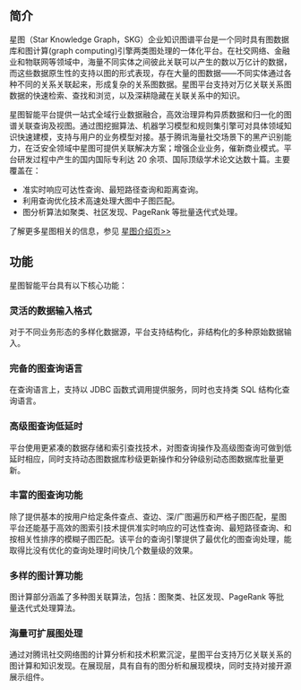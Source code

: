 ## 简介

星图（Star Knowledge Graph，SKG）企业知识图谱平台是一个同时具有图数据库和图计算(graph computing)引擎两类图处理的一体化平台。在社交网络、金融业和物联网等领域中，海量不同实体之间彼此关联可以产生的数以万亿计的数据，而这些数据原生性的支持以图的形式表现，存在大量的图数据——不同实体通过各种不同的关系关联起来，形成复杂的关系图数据。星图平台支持对万亿关联关系图数据的快速检索、查找和浏览，以及深耕隐藏在关联关系中的知识。

星图智能平台提供一站式全域行业数据融合，高效治理异构异质数据和归一化的图谱关联查询及视图。通过图挖掘算法、机器学习模型和规则集引擎可对具体领域知识快速建模，支持与用户的业务模型对接。基于腾讯海量社交场景下的黑产识别能力，在泛安全领域中星图可提供关联解决方案；增强企业业务，催新商业模式。平台研发过程中产生的国内国际专利达 20 余项、国际顶级学术论文达数十篇。主要覆盖在：

- 准实时响应可达性查询、最短路径查询和距离查询。
- 利用查询优化技术高速处理大图中子图匹配。
- 图分析算法如聚类、社区发现、PageRank 等批量迭代式处理。

了解更多星图相关的信息，参见 [星图介绍页>>](/product/skg)



## 功能

星图智能平台具有以下核心功能：

### 灵活的数据输入格式

对于不同业务形态的多样化数据源，平台支持结构化，非结构化的多种原始数据输入。

### 完备的图查询语言

在查询语言上，支持以 JDBC 函数式调用提供服务，同时也支持类 SQL 结构化查询语言。

### 高级图查询低延时

平台使用更紧凑的数据存储和索引查找技术，对图查询操作及高级图查询可做到低延时相应，同时支持动态图数据库秒级更新操作和分钟级别动态图数据库批量更新。

### 丰富的图查询功能

除了提供基本的按用户给定条件查点、查边、深/广图遍历和严格子图匹配，星图平台还能基于高效的图索引技术提供准实时响应的可达性查询、最短路径查询、和按相关性排序的模糊子图匹配。该平台的查询引擎提供了最优化的图查询处理，能取得比没有优化的查询处理时间快几个数量级的效果。

### 多样的图计算功能

图计算部分涵盖了多种图关联算法，包括：图聚类、社区发现、PageRank 等批量迭代式处理算法。

### 海量可扩展图处理

通过对腾讯社交网络图的计算分析和技术积累沉淀，星图平台支持万亿关联关系的图计算和知识发现。在展现层，具有自有的图分析和展现模块，同时支持对接开源展示组件。

